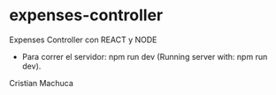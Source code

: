 # expenses-controller
Expenses Controller con REACT y NODE

- Para correr el servidor: npm run dev (Running server with: npm run dev).

Cristian Machuca

